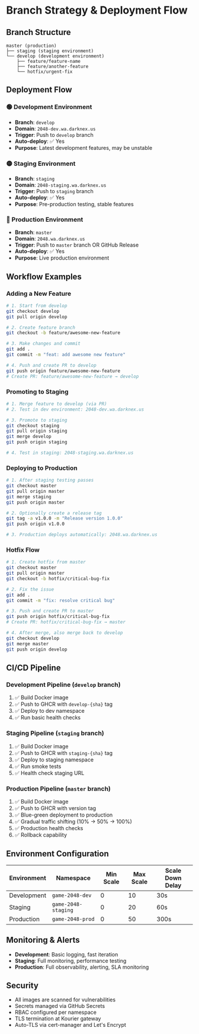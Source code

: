 # Branch Strategy & Deployment Flow

## Branch Structure

```
master (production)
├── staging (staging environment)
└── develop (development environment)
    ├── feature/feature-name
    ├── feature/another-feature
    └── hotfix/urgent-fix
```

## Deployment Flow

### 🟢 Development Environment
- **Branch**: `develop`
- **Domain**: `2048-dev.wa.darknex.us`
- **Trigger**: Push to `develop` branch
- **Auto-deploy**: ✅ Yes
- **Purpose**: Latest development features, may be unstable

### 🟡 Staging Environment  
- **Branch**: `staging`
- **Domain**: `2048-staging.wa.darknex.us`
- **Trigger**: Push to `staging` branch
- **Auto-deploy**: ✅ Yes
- **Purpose**: Pre-production testing, stable features

### 🔴 Production Environment
- **Branch**: `master`
- **Domain**: `2048.wa.darknex.us`
- **Trigger**: Push to `master` branch OR GitHub Release
- **Auto-deploy**: ✅ Yes
- **Purpose**: Live production environment

## Workflow Examples

### Adding a New Feature

```bash
# 1. Start from develop
git checkout develop
git pull origin develop

# 2. Create feature branch
git checkout -b feature/awesome-new-feature

# 3. Make changes and commit
git add .
git commit -m "feat: add awesome new feature"

# 4. Push and create PR to develop
git push origin feature/awesome-new-feature
# Create PR: feature/awesome-new-feature → develop
```

### Promoting to Staging

```bash
# 1. Merge feature to develop (via PR)
# 2. Test in dev environment: 2048-dev.wa.darknex.us

# 3. Promote to staging
git checkout staging
git pull origin staging
git merge develop
git push origin staging

# 4. Test in staging: 2048-staging.wa.darknex.us
```

### Deploying to Production

```bash
# 1. After staging testing passes
git checkout master
git pull origin master
git merge staging
git push origin master

# 2. Optionally create a release tag
git tag -a v1.0.0 -m "Release version 1.0.0"
git push origin v1.0.0

# 3. Production deploys automatically: 2048.wa.darknex.us
```

### Hotfix Flow

```bash
# 1. Create hotfix from master
git checkout master
git pull origin master
git checkout -b hotfix/critical-bug-fix

# 2. Fix the issue
git add .
git commit -m "fix: resolve critical bug"

# 3. Push and create PR to master
git push origin hotfix/critical-bug-fix
# Create PR: hotfix/critical-bug-fix → master

# 4. After merge, also merge back to develop
git checkout develop
git merge master
git push origin develop
```

## CI/CD Pipeline

### Development Pipeline (`develop` branch)
1. ✅ Build Docker image
2. ✅ Push to GHCR with `develop-{sha}` tag
3. ✅ Deploy to dev namespace
4. ✅ Run basic health checks

### Staging Pipeline (`staging` branch)  
1. ✅ Build Docker image
2. ✅ Push to GHCR with `staging-{sha}` tag
3. ✅ Deploy to staging namespace
4. ✅ Run smoke tests
5. ✅ Health check staging URL

### Production Pipeline (`master` branch)
1. ✅ Build Docker image
2. ✅ Push to GHCR with version tag
3. ✅ Blue-green deployment to production
4. ✅ Gradual traffic shifting (10% → 50% → 100%)
5. ✅ Production health checks
6. ✅ Rollback capability

## Environment Configuration

| Environment | Namespace | Min Scale | Max Scale | Scale Down Delay |
|-------------|-----------|-----------|-----------|------------------|
| Development | `game-2048-dev` | 0 | 10 | 30s |
| Staging | `game-2048-staging` | 0 | 20 | 60s |
| Production | `game-2048-prod` | 0 | 50 | 300s |

## Monitoring & Alerts

- **Development**: Basic logging, fast iteration
- **Staging**: Full monitoring, performance testing
- **Production**: Full observability, alerting, SLA monitoring

## Security

- All images are scanned for vulnerabilities
- Secrets managed via GitHub Secrets
- RBAC configured per namespace
- TLS termination at Kourier gateway
- Auto-TLS via cert-manager and Let's Encrypt
